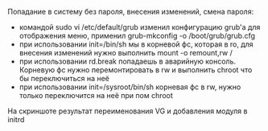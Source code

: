 Попадание в систему без пароля, внесения изменений, смена пароля:
- командой sudo vi /etc/default/grub изменил конфигурацию grub'а для отображения меню, применил grub-mkconfig -o /boot/grub/grub.cfg
- при использовании init=/bin/sh мы в корневой фс, которая в ro, для внесения изменений нужно выполнить mount -o remount,rw /
- при использовании rd.break попадаешь в аварийную консоль. Корневую фс нужно перемонтировать в rw и выполнить chroot что бы переключиться на неё
- при использовании init=/sysroot/bin/sh корневая фс в rw, нужно только переключится на неё при пом chroot

На скриншоте результат переименования VG и добавления модуля в initrd